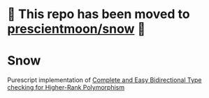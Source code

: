 # 🚧 This repo has been moved to [prescientmoon/snow](https://github.com/prescientmoon/snow) 🚧
# Snow

Purescript implementation of [Complete and Easy Bidirectional
Type checking for Higher-Rank Polymorphism](https://www.cl.cam.ac.uk/~nk480/bidir.pdf)
